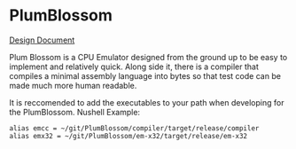 # PlumBlossom
[Design Document](./DESIGN_DOC.md)

Plum Blossom is a CPU Emulator designed from the ground up to be easy to implement and relatively quick. Along side it, there is a compiler that compiles a minimal assembly language into bytes so that test code can be made much more human readable. 

It is reccomended to add the executables to your path when developing for the PlumBlossom.
Nushell Example:
```nu
alias emcc = ~/git/PlumBlossom/compiler/target/release/compiler
alias emx32 = ~/git/PlumBlossom/em-x32/target/release/em-x32
```
